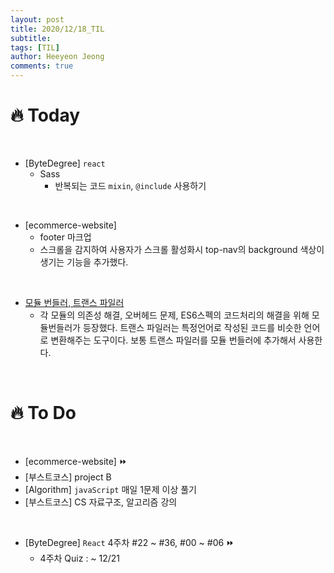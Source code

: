 ```yaml
---
layout: post
title: 2020/12/18_TIL
subtitle:
tags: [TIL]
author: Heeyeon Jeong
comments: true
---
```


# 🔥 Today

<br>

- [ByteDegree] `react`
  - Sass
    - 반복되는 코드 `mixin`, `@include` 사용하기

<br>

- [ecommerce-website]
  - footer 마크업
  - 스크롤을 감지하여 사용자가 스크롤 활성화시 top-nav의 background 색상이 생기는 기능을 추가했다.

<br>

- [모듈 번들러, 트랜스 파일러](https://heeyeonjeong.tistory.com/70)
  - 각 모듈의 의존성 해결, 오버헤드 문제, ES6스펙의 코드처리의 해결을 위해 모듈번들러가 등장했다. 트랜스 파일러는 특정언어로 작성된 코드를 비슷한 언어로 변환해주는 도구이다. 보통 트랜스 파일러를 모듈 번들러에 추가해서 사용한다.

<br>

# 🔥 To Do

<br>

- [ecommerce-website] ⏩
- [부스트코스] project B
- [Algorithm] `javaScript` 매일 1문제 이상 풀기
- [부스트코스] CS 자료구조, 알고리즘 강의

<br>

- [ByteDegree] `React` 4주차 #22 ~ #36, #00 ~ #06 ⏩
  - 4주차 Quiz : ~ 12/21
